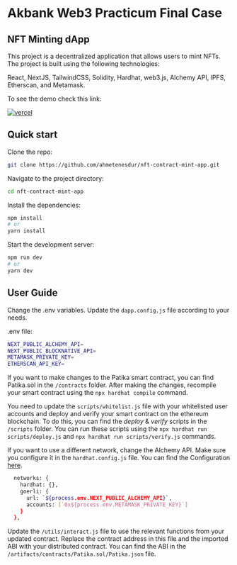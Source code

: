 # Akbank Web3 Practicum Final Case
## NFT Minting dApp

This project is a decentralized application that allows users to mint NFTs. The project is built using the following technologies:

React, NextJS, TailwindCSS, Solidity, Hardhat, web3.js, Alchemy API, IPFS, Etherscan, and Metamask.

To see the demo check this link:

[![vercel](https://img.shields.io/badge/vercel-230?style=for-the-badge&logo=vercel&logoColor=white)](https://nft-contract-mint-app.vercel.app/)

## Quick start

Clone the repo:

```bash
git clone https://github.com/ahmetenesdur/nft-contract-mint-app.git
```

Navigate to the project directory:

```bash
cd nft-contract-mint-app
```

Install the dependencies:

```bash
npm install
# or
yarn install
```


Start the development server:

```bash
npm run dev
# or
yarn dev
```

## User Guide

Change the .env variables. Update the `dapp.config.js` file according to your needs.

.env file:
```bash
NEXT_PUBLIC_ALCHEMY_API=
NEXT_PUBLIC_BLOCKNATIVE_API=
METAMASK_PRIVATE_KEY=
ETHERSCAN_API_KEY=
```

If you want to make changes to the Patika smart contract, you can find Patika.sol in the `/contracts` folder. After making the changes, recompile your smart contract using the `npx hardhat compile` command.

You need to update the `scripts/whitelist.js` file with your whitelisted user accounts and deploy and verify your smart contract on the ethereum blockchain. To do this, you can find the _deploy_ & _verify_ scripts in the `/scripts` folder. You can run these scripts using the `npx hardhat run scripts/deploy.js` and `npx hardhat run scripts/verify.js` commands.

If you want to use a different network, change the Alchemy API. Make sure you configure it in the `hardhat.config.js` file. You can find the Configuration [here](https://hardhat.org/config/#networks-configuration).

```bash
  networks: {
    hardhat: {},
    goerli: {
      url: `${process.env.NEXT_PUBLIC_ALCHEMY_API}`,
      accounts: [`0x${process.env.METAMASK_PRIVATE_KEY}`]
    }
  },
```

Update the `/utils/interact.js` file to use the relevant functions from your updated contract. Replace the contract address in this file and the imported ABI with your distributed contract. You can find the ABI in the `/artifacts/contracts/Patika.sol/Patika.json` file.
